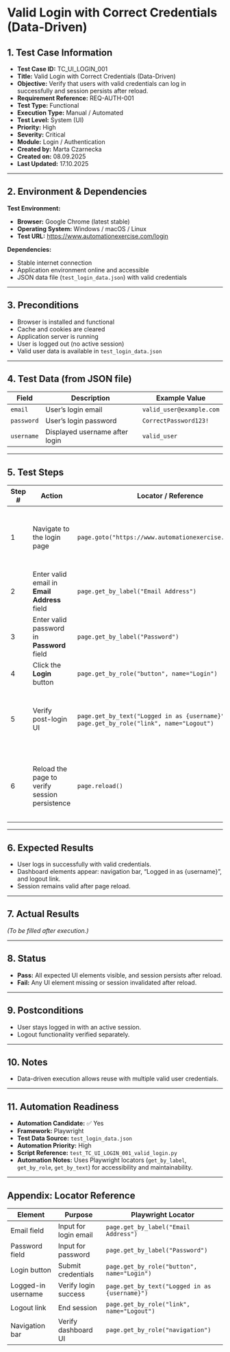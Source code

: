# **Valid Login with Correct Credentials (Data-Driven)**

## 1. Test Case Information
- **Test Case ID:** TC_UI_LOGIN_001  
- **Title:** Valid Login with Correct Credentials (Data-Driven)  
- **Objective:** Verify that users with valid credentials can log in successfully and session persists after reload.  
- **Requirement Reference:** REQ-AUTH-001  
- **Test Type:** Functional  
- **Execution Type:** Manual / Automated  
- **Test Level:** System (UI)  
- **Priority:** High  
- **Severity:** Critical  
- **Module:** Login / Authentication  
- **Created by:** Marta Czarnecka  
- **Created on:** 08.09.2025  
- **Last Updated:** 17.10.2025  

---

## 2. Environment & Dependencies
**Test Environment:**  
- **Browser:** Google Chrome (latest stable)  
- **Operating System:** Windows / macOS / Linux  
- **Test URL:** https://www.automationexercise.com/login  

**Dependencies:**  
- Stable internet connection  
- Application environment online and accessible  
- JSON data file (`test_login_data.json`) with valid credentials  

---

## 3. Preconditions
- Browser is installed and functional  
- Cache and cookies are cleared  
- Application server is running  
- User is logged out (no active session)  
- Valid user data is available in `test_login_data.json`  

---

## 4. Test Data (from JSON file)

| Field | Description | Example Value |
|--------|-------------|----------------|
| `email` | User’s login email | `valid_user@example.com` |
| `password` | User’s login password | `CorrectPassword123!` |
| `username` | Displayed username after login | `valid_user` |

---

## 5. Test Steps

| Step # | Action | Locator / Reference | Expected Result |
|--------|---------|---------------------|-----------------|
| 1 | Navigate to the login page | `page.goto("https://www.automationexercise.com/login")` | Login page loads successfully with heading **“Login to your account.”** |
| 2 | Enter valid email in **Email Address** field | `page.get_by_label("Email Address")` | Email is entered successfully. |
| 3 | Enter valid password in **Password** field | `page.get_by_label("Password")` | Password is entered successfully. |
| 4 | Click the **Login** button | `page.get_by_role("button", name="Login")` | User is redirected to dashboard. |
| 5 | Verify post-login UI | `page.get_by_text("Logged in as {username}")`, `page.get_by_role("link", name="Logout")` | Dashboard displays navigation, logged-in username, and logout link. |
| 6 | Reload the page to verify session persistence | `page.reload()` | “Logged in as {username}” remains visible, confirming active session. |

---

## 6. Expected Results
- User logs in successfully with valid credentials.  
- Dashboard elements appear: navigation bar, “Logged in as {username}”, and logout link.  
- Session remains valid after page reload.  

---

## 7. Actual Results  
*(To be filled after execution.)*  

---

## 8. Status  
- **Pass:** All expected UI elements visible, and session persists after reload.  
- **Fail:** Any UI element missing or session invalidated after reload.  

---

## 9. Postconditions  
- User stays logged in with an active session.  
- Logout functionality verified separately.  

---

## 10. Notes  
- Data-driven execution allows reuse with multiple valid user credentials.  

---

## 11. Automation Readiness
- **Automation Candidate:** ✅ Yes  
- **Framework:** Playwright  
- **Test Data Source:** `test_login_data.json`  
- **Automation Priority:** High  
- **Script Reference:** `test_TC_UI_LOGIN_001_valid_login.py`  
- **Automation Notes:** Uses Playwright locators (`get_by_label`, `get_by_role`, `get_by_text`) for accessibility and maintainability.  

---

## Appendix: Locator Reference

| Element | Purpose | Playwright Locator |
|----------|----------|-------------------|
| Email field | Input for login email | `page.get_by_label("Email Address")` |
| Password field | Input for password | `page.get_by_label("Password")` |
| Login button | Submit credentials | `page.get_by_role("button", name="Login")` |
| Logged-in username | Verify login success | `page.get_by_text("Logged in as {username}")` |
| Logout link | End session | `page.get_by_role("link", name="Logout")` |
| Navigation bar | Verify dashboard UI | `page.get_by_role("navigation")` |

